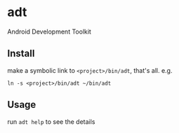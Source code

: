 adt
===

Android Development Toolkit

Install
-------
make a symbolic link to `<project>/bin/adt`, that's all. e.g.

    ln -s <project>/bin/adt ~/bin/adt

Usage
-----
run `adt help` to see the details